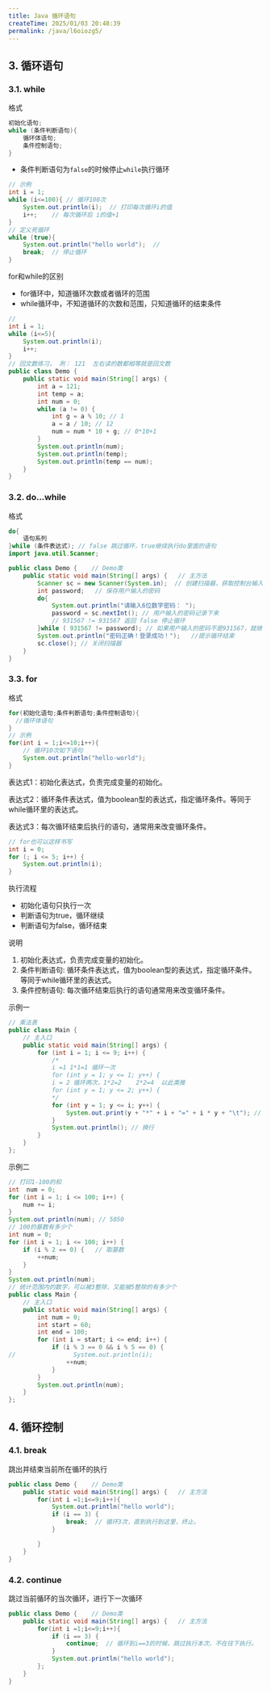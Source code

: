 ```yaml
---
title: Java 循环语句
createTime: 2025/01/03 20:48:39
permalink: /java/l6oiozg5/
---
```


## 3. 循环语句

### 3.1. while

格式

```java
初始化语句;
while (条件判断语句){
    循环体语句;
    条件控制语句;
}
```

- 条件判断语句为`false`的时候停止`while`执行循环

```java
// 示例
int i = 1;
while (i<=100){	// 循环100次
    System.out.println(i);	// 打印每次循环i的值
    i++;	// 每次循环后 i的值+1
}
// 定义死循环
while (true){
    System.out.println("hello world");	// 
    break;	// 停止循环
}
```

for和while的区别

- for循环中，知道循环次数或者循环的范围
- while循环中，不知道循环的次数和范围，只知道循环的结束条件

```java
// 
int i = 1;
while (i<=5){
    System.out.println(i);
    i++;
}
// 回文数练习， 冽： 121  左右读的数都相等就是回文数
public class Demo {
    public static void main(String[] args) {
        int a = 121;
        int temp = a;
        int num = 0;
        while (a != 0) {
            int g = a % 10; // 1
            a = a / 10; // 12
            num = num * 10 + g; // 0*10+1
        }
        System.out.println(num);
        System.out.println(temp);
        System.out.println(temp == num);
    }
}
```

### 3.2. do...while

格式

```java
do{
    语句系列
}while (条件表达式); // false 跳过循环，true继续执行do里面的语句
import java.util.Scanner;

public class Demo {    // Demo类
    public static void main(String[] args) {   // 主方法
        Scanner sc = new Scanner(System.in);  // 创建扫描器，获取控制台输入的值
        int password;   // 保存用户输入的密码
        do{
            System.out.println("请输入6位数字密码： ");
            password = sc.nextInt(); // 用户输入的密码记录下来
            // 931567 != 931567 返回 false 停止循环
        }while ( 931567 != password); // 如果用户输入的密码不是931567，就继续循环
        System.out.println("密码正确！登录成功！");   //提示循环结束
        sc.close(); // 关闭扫描器
    }
}
```

### 3.3. for

格式

```java
for(初始化语句;条件判断语句;条件控制语句){
  //循环体语句
}
// 示例
for(int i = 1;i<=10;i++){
	// 循环10次如下语句
	System.out.println("hello-world");
}
```

表达式1：初始化表达式，负责完成变量的初始化。

表达式2：循环条件表达式，值为boolean型的表达式，指定循环条件。等同于while循环里的表达式。

表达式3：每次循环结束后执行的语句，通常用来改变循环条件。

```java
// for也可以这样书写
int i = 0;
for (; i <= 5; i++) {
    System.out.println(i);
}
```

执行流程

- 初始化语句只执行一次
- 判断语句为true，循环继续
- 判断语句为false，循环结束

说明

1. 初始化表达式，负责完成变量的初始化。
2. 条件判断语句: 循环条件表达式，值为boolean型的表达式，指定循环条件。等同于while循环里的表达式。
3. 条件控制语句: 每次循环结束后执行的语句通常用来改变循环条件。

示例一

```java
// 乘法表
public class Main {
    // 主入口
    public static void main(String[] args) {
        for (int i = 1; i <= 9; i++) {
            /*
            i =1 1*1=1 循环一次
            for (int y = 1; y <= 1; y++) {
            i = 2 循环两次，1*2=2	2*2=4  以此类推
            for (int y = 1; y <= 2; y++) {
            */
            for (int y = 1; y <= i; y++) {
                System.out.print(y + "*" + i + "=" + i * y + "\t"); // \t 空格
            }
            System.out.println(); // 换行
        }
    }
};
```



示例二

```java
// 打印1-100的和
int  num = 0;
for (int i = 1; i <= 100; i++) {
	num += i;
}
System.out.println(num); // 5050
// 100的基数有多少个
int num = 0;
for (int i = 1; i <= 100; i++) {
	if (i % 2 == 0) {	// 取基数
		++num;
	}
}
System.out.println(num);
// 统计范围内的数字，可以被3整除，又能被5整除的有多少个
public class Main {
    // 主入口
    public static void main(String[] args) {
        int num = 0;
        int start = 60;
        int end = 100;
        for (int i = start; i <= end; i++) {
            if (i % 3 == 0 && i % 5 == 0) {
//                System.out.println(i);
                ++num;
            }
        }
        System.out.println(num);
    }
};
```

## 4. 循环控制

### 4.1. break

跳出并结束当前所在循环的执行

```java
public class Demo {    // Demo类
    public static void main(String[] args) {   // 主方法
        for(int i =1;i<=9;i++){
            System.out.println("hello world");
            if (i == 3) {
                break;  // 循环3次，直到执行到这里，终止。
            }

        }
    }
}
```

### 4.2. continue

跳过当前循环的当次循环，进行下一次循环

```java
public class Demo {    // Demo类
    public static void main(String[] args) {   // 主方法
        for(int i =1;i<=9;i++){
            if (i == 3) {
                continue;  // 循环到i==3的时候，跳过执行本次，不在往下执行。
            }
            System.out.println("hello world");
        };
    }
}
```
